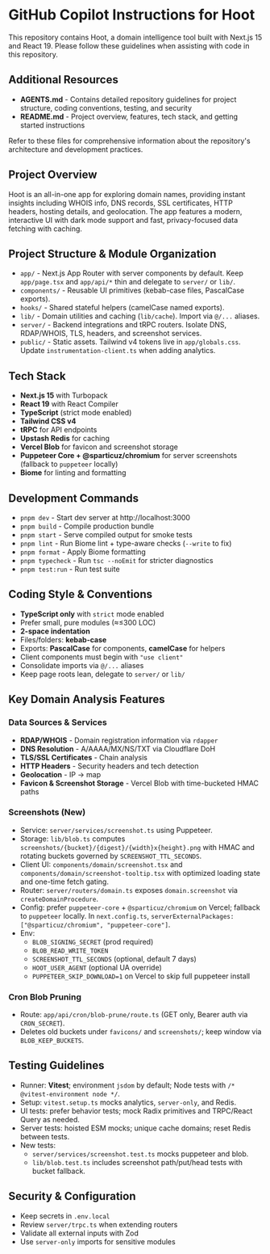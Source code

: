 # GitHub Copilot Instructions for Hoot

This repository contains Hoot, a domain intelligence tool built with Next.js 15 and React 19. Please follow these guidelines when assisting with code in this repository.

## Additional Resources

- **AGENTS.md** - Contains detailed repository guidelines for project structure, coding conventions, testing, and security
- **README.md** - Project overview, features, tech stack, and getting started instructions

Refer to these files for comprehensive information about the repository's architecture and development practices.

## Project Overview

Hoot is an all-in-one app for exploring domain names, providing instant insights including WHOIS info, DNS records, SSL certificates, HTTP headers, hosting details, and geolocation. The app features a modern, interactive UI with dark mode support and fast, privacy-focused data fetching with caching.

## Project Structure & Module Organization

- `app/` - Next.js App Router with server components by default. Keep `app/page.tsx` and `app/api/*` thin and delegate to `server/` or `lib/`.
- `components/` - Reusable UI primitives (kebab-case files, PascalCase exports).
- `hooks/` - Shared stateful helpers (camelCase named exports).
- `lib/` - Domain utilities and caching (`lib/cache`). Import via `@/...` aliases.
- `server/` - Backend integrations and tRPC routers. Isolate DNS, RDAP/WHOIS, TLS, headers, and screenshot services.
- `public/` - Static assets. Tailwind v4 tokens live in `app/globals.css`. Update `instrumentation-client.ts` when adding analytics.

## Tech Stack

- **Next.js 15** with Turbopack
- **React 19** with React Compiler
- **TypeScript** (strict mode enabled)
- **Tailwind CSS v4**
- **tRPC** for API endpoints
- **Upstash Redis** for caching
- **Vercel Blob** for favicon and screenshot storage
- **Puppeteer Core + @sparticuz/chromium** for server screenshots (fallback to `puppeteer` locally)
- **Biome** for linting and formatting

## Development Commands

- `pnpm dev` - Start dev server at http://localhost:3000
- `pnpm build` - Compile production bundle
- `pnpm start` - Serve compiled output for smoke tests
- `pnpm lint` - Run Biome lint + type-aware checks (`--write` to fix)
- `pnpm format` - Apply Biome formatting
- `pnpm typecheck` - Run `tsc --noEmit` for stricter diagnostics
- `pnpm test:run` - Run test suite

## Coding Style & Conventions

- **TypeScript only** with `strict` mode enabled
- Prefer small, pure modules (≈≤300 LOC)
- **2-space indentation**
- Files/folders: **kebab-case**
- Exports: **PascalCase** for components, **camelCase** for helpers
- Client components must begin with `"use client"`
- Consolidate imports via `@/...` aliases
- Keep page roots lean, delegate to `server/` or `lib/`

## Key Domain Analysis Features

### Data Sources & Services
- **RDAP/WHOIS** - Domain registration information via `rdapper`
- **DNS Resolution** - A/AAAA/MX/NS/TXT via Cloudflare DoH
- **TLS/SSL Certificates** - Chain analysis
- **HTTP Headers** - Security headers and tech detection
- **Geolocation** - IP → map
- **Favicon & Screenshot Storage** - Vercel Blob with time-bucketed HMAC paths

### Screenshots (New)
- Service: `server/services/screenshot.ts` using Puppeteer.
- Storage: `lib/blob.ts` computes `screenshots/{bucket}/{digest}/{width}x{height}.png` with HMAC and rotating buckets governed by `SCREENSHOT_TTL_SECONDS`.
- Client UI: `components/domain/screenshot.tsx` and `components/domain/screenshot-tooltip.tsx` with optimized loading state and one-time fetch gating.
- Router: `server/routers/domain.ts` exposes `domain.screenshot` via `createDomainProcedure`.
- Config: prefer `puppeteer-core` + `@sparticuz/chromium` on Vercel; fallback to `puppeteer` locally. In `next.config.ts`, `serverExternalPackages: ["@sparticuz/chromium", "puppeteer-core"]`.
- Env:
  - `BLOB_SIGNING_SECRET` (prod required)
  - `BLOB_READ_WRITE_TOKEN`
  - `SCREENSHOT_TTL_SECONDS` (optional, default 7 days)
  - `HOOT_USER_AGENT` (optional UA override)
  - `PUPPETEER_SKIP_DOWNLOAD=1` on Vercel to skip full puppeteer install

### Cron Blob Pruning
- Route: `app/api/cron/blob-prune/route.ts` (GET only, Bearer auth via `CRON_SECRET`).
- Deletes old buckets under `favicons/` and `screenshots/`; keep window via `BLOB_KEEP_BUCKETS`.

## Testing Guidelines
- Runner: **Vitest**; environment `jsdom` by default; Node tests with `/* @vitest-environment node */`.
- Setup: `vitest.setup.ts` mocks analytics, `server-only`, and Redis.
- UI tests: prefer behavior tests; mock Radix primitives and TRPC/React Query as needed.
- Server tests: hoisted ESM mocks; unique cache domains; reset Redis between tests.
- New tests:
  - `server/services/screenshot.test.ts` mocks puppeteer and blob.
  - `lib/blob.test.ts` includes screenshot path/put/head tests with bucket fallback.

## Security & Configuration
- Keep secrets in `.env.local`
- Review `server/trpc.ts` when extending routers
- Validate all external inputs with Zod
- Use `server-only` imports for sensitive modules
